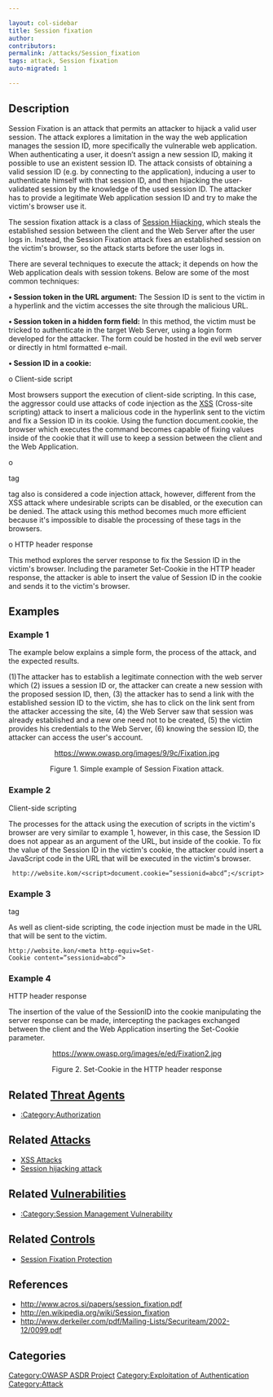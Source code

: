 ```yaml
---

layout: col-sidebar
title: Session fixation
author: 
contributors: 
permalink: /attacks/Session_fixation
tags: attack, Session fixation
auto-migrated: 1

---
```


## Description

Session Fixation is an attack that permits an attacker to hijack a valid
user session. The attack explores a limitation in the way the web
application manages the session ID, more specifically the vulnerable web
application. When authenticating a user, it doesn’t assign a new session
ID, making it possible to use an existent session ID. The attack
consists of obtaining a valid session ID (e.g. by connecting to the
application), inducing a user to authenticate himself with that session
ID, and then hijacking the user-validated session by the knowledge of
the used session ID. The attacker has to provide a legitimate Web
application session ID and try to make the victim's browser use it.

The session fixation attack is a class of [Session
Hijacking](Session_hijacking_attack "wikilink"), which steals the
established session between the client and the Web Server after the user
logs in. Instead, the Session Fixation attack fixes an established
session on the victim's browser, so the attack starts before the user
logs in.

There are several techniques to execute the attack; it depends on how
the Web application deals with session tokens. Below are some of the
most common techniques:

**• Session token in the URL argument:** The Session ID is sent to the
victim in a hyperlink and the victim accesses the site through the
malicious URL.

**• Session token in a hidden form field:** In this method, the victim
must be tricked to authenticate in the target Web Server, using a login
form developed for the attacker. The form could be hosted in the evil
web server or directly in html formatted e-mail.

**• Session ID in a cookie:**

o Client-side script

Most browsers support the execution of client-side scripting. In this
case, the aggressor could use attacks of code injection as the
[XSS](Cross-site_Scripting_\(XSS\) "wikilink") (Cross-site scripting)
attack to insert a malicious code in the hyperlink sent to the victim
and fix a Session ID in its cookie. Using the function document.cookie,
the browser which executes the command becomes capable of fixing values
inside of the cookie that it will use to keep a session between the
client and the Web Application.

o

<META>

tag

<META>

tag also is considered a code injection attack, however, different from
the XSS attack where undesirable scripts can be disabled, or the
execution can be denied. The attack using this method becomes much more
efficient because it's impossible to disable the processing of these
tags in the browsers.

o HTTP header response

This method explores the server response to fix the Session ID in the
victim's browser. Including the parameter Set-Cookie in the HTTP header
response, the attacker is able to insert the value of Session ID in the
cookie and sends it to the victim's browser.

## Examples

### Example 1

The example below explains a simple form, the process of the attack, and
the expected results.

(1)The attacker has to establish a legitimate connection with the web
server which (2) issues a session ID or, the attacker can create a new
session with the proposed session ID, then, (3) the attacker has to send
a link with the established session ID to the victim, she has to click
on the link sent from the attacker accessing the site, (4) the Web
Server saw that session was already established and a new one need not
to be created, (5) the victim provides his credentials to the Web
Server, (6) knowing the session ID, the attacker can access the user's
account.

<center>

<https://www.owasp.org/images/9/9c/Fixation.jpg>

Figure 1. Simple example of Session Fixation attack.

</center>

### Example 2

Client-side scripting

The processes for the attack using the execution of scripts in the
victim's browser are very similar to example 1, however, in this case,
the Session ID does not appear as an argument of the URL, but inside of
the cookie. To fix the value of the Session ID in the victim's cookie,
the attacker could insert a JavaScript code in the URL that will be
executed in the victim's browser.

` http://website.kom/<script>document.cookie=”sessionid=abcd”;</script>`

### Example 3

<META>

tag

As well as client-side scripting, the code injection must be made in the
URL that will be sent to the victim.

`http://website.kon/<meta http-equiv=Set-Cookie content=”sessionid=abcd”>`

### Example 4

HTTP header response

The insertion of the value of the SessionID into the cookie manipulating
the server response can be made, intercepting the packages exchanged
between the client and the Web Application inserting the Set-Cookie
parameter.

<center>

<https://www.owasp.org/images/e/ed/Fixation2.jpg>

Figure 2. Set-Cookie in the HTTP header response

</center>

## Related [Threat Agents](Threat_Agents "wikilink")

  - [:Category:Authorization](:Category:Authorization "wikilink")

## Related [Attacks](Attacks "wikilink")

  - [XSS Attacks](XSS_Attacks "wikilink")
  - [Session hijacking attack](Session_hijacking_attack "wikilink")

## Related [Vulnerabilities](https://owasp.org/www-community/vulnerabilities/)

  - [:Category:Session Management
    Vulnerability](:Category:Session_Management_Vulnerability "wikilink")

## Related [Controls](Controls "wikilink")

  - [Session Fixation
    Protection](Session_Fixation_Protection "wikilink")

## References

  - <http://www.acros.si/papers/session_fixation.pdf>
  - <http://en.wikipedia.org/wiki/Session_fixation>
  - <http://www.derkeiler.com/pdf/Mailing-Lists/Securiteam/2002-12/0099.pdf>

## Categories

[Category:OWASP ASDR Project](Category:OWASP_ASDR_Project "wikilink")
[Category:Exploitation of
Authentication](Category:Exploitation_of_Authentication "wikilink")
[Category:Attack](Category:Attack "wikilink")
